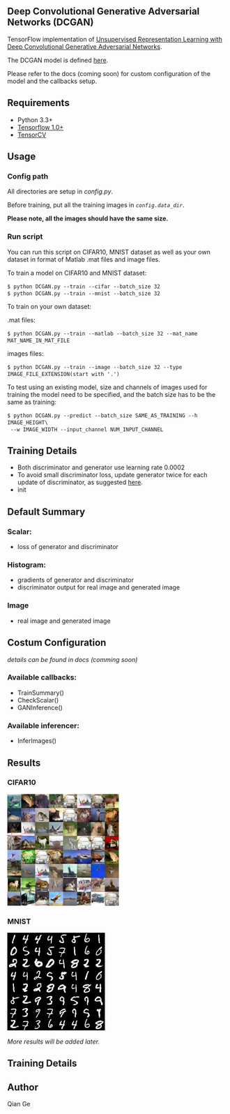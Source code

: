 ## Deep Convolutional Generative Adversarial Networks (DCGAN)


TensorFlow implementation of [Unsupervised Representation Learning with Deep Convolutional Generative Adversarial Networks](https://arxiv.org/abs/1511.06434). 

The DCGAN model is defined [here](https://github.com/conan7882/DeepVision-tensorflow/tree/master/algorithms/GAN).

Please refer to the docs (coming soon) for custom configuration of the model and the callbacks setup.



## Requirements
- Python 3.3+
- [Tensorflow 1.0+](https://www.tensorflow.org/)
- [TensorCV](https://github.com/conan7882/DeepVision-tensorflow)


## Usage
### Config path
All directories are setup in *config.py*.

Before training, put all the training images in *`config.data_dir`*.

**Please note, all the images should have the same size.**


### Run script

You can run this script on CIFAR10, MNIST dataset as well as your own dataset in format of Matlab .mat files and image files.

To train a model on CIFAR10 and MNIST dataset:

	$ python DCGAN.py --train --cifar --batch_size 32
	$ python DCGAN.py --train --mnist --batch_size 32


To train on your own dataset:

.mat files:

	$ python DCGAN.py --train --matlab --batch_size 32 --mat_name MAT_NAME_IN_MAT_FILE

images files:

	$ python DCGAN.py --train --image --batch_size 32 --type IMAGE_FILE_EXTENSION(start with '.')
	 
To test using an existing model, size and channels of images used for training the model need to be specified, and the batch size has to be the same as training:

	$ python DCGAN.py --predict --batch_size SAME_AS_TRAINING --h IMAGE_HEIGHT\
	 --w IMAGE_WIDTH --input_channel NUM_INPUT_CHANNEL
	


## Training Details
- Both discriminator and generator use learning rate 0.0002
- To avoid small discriminator loss, update generator twice for each update of discriminator, as suggested [here](https://github.com/carpedm20/DCGAN-tensorflow).
- init

## Default Summary
### Scalar:
- loss of generator and discriminator

### Histogram:
- gradients of generator and discriminator
- discriminator output for real image and generated image

### Image
- real image and generated image

## Costum Configuration
*details can be found in docs (comming soon)*
### Available callbacks:

- TrainSummary()
- CheckScalar()
- GANInference()
 
### Available inferencer:
- InferImages()

## Results

### CIFAR10
![cifar_result1](fig/cifar_result.png)

### MNIST

![MNIST_result1](fig/mnist_result.png)

*More results will be added later.*

## Training Details

## Author
Qian Ge





